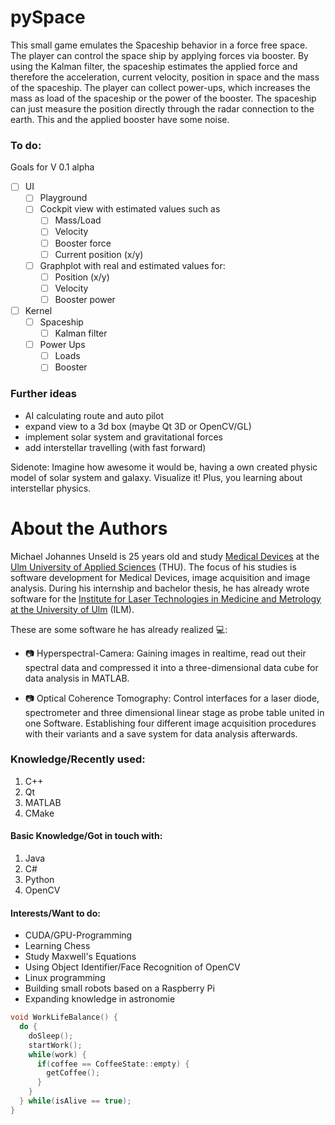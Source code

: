 pySpace
=================

This small game emulates the Spaceship behavior in a force free space. The player can control the space ship by applying forces via booster. By using the Kalman filter, the spaceship estimates the applied force and therefore the acceleration, current velocity, position in space and the mass of the spaceship. The player can collect power-ups, which increases the mass as load of the spaceship or the power of the booster. The spaceship can just measure the position directly through the radar connection to the earth. This and the applied booster have some noise.

### To do:

Goals for V 0.1 alpha
- [ ] UI
  - [ ] Playground
  - [ ] Cockpit view with estimated values such as
    - [ ] Mass/Load
    - [ ] Velocity
    - [ ] Booster force
    - [ ] Current position (x/y)
  - [ ] Graphplot with real and estimated values for:
    - [ ] Position (x/y)
    - [ ] Velocity
    - [ ] Booster power
- [ ] Kernel
  - [ ] Spaceship
    - [ ] Kalman filter
  - [ ] Power Ups
    - [ ] Loads
    - [ ] Booster

### Further ideas

- AI calculating route and auto pilot
- expand view to a 3d box (maybe Qt 3D or OpenCV/GL)
- implement solar system and gravitational forces
- add interstellar travelling (with fast forward)

Sidenote: Imagine how awesome it would be, having a own created     physic model of solar system and galaxy. Visualize it! Plus, you learning about interstellar physics.

About the Authors
=================

Michael Johannes Unseld is 25 years old and study [Medical Devices](https://studium.hs-ulm.de/de/Seiten/Studiengang_MT.aspx)  at the [Ulm University of Applied Sciences](https://studium.hs-ulm.de/en) (THU). The focus of his studies is software development for Medical Devices, image acquisition and image analysis. During his internship and bachelor thesis, he has already wrote software for the [Institute for Laser Technologies in Medicine and Metrology at the University of Ulm](https://www.ilm-ulm.de/en/index.html) (ILM).

These are some software he has already realized :computer::

* :camera: Hyperspectral-Camera: Gaining images in realtime, read out their spectral data and compressed it into a three-dimensional data cube for data analysis in MATLAB.

* :camera: Optical Coherence Tomography: Control interfaces for a laser diode, spectrometer and three dimensional linear stage as probe table united in one Software. Establishing four different image acquisition procedures with their variants and a save system for data analysis afterwards.

### Knowledge/Recently used:

1. C++
2. Qt
3. MATLAB
4. CMake

#### Basic Knowledge/Got in touch with:

1. Java
2. C#
3. Python
4. OpenCV

#### Interests/Want to do:

* CUDA/GPU-Programming
* Learning Chess
* Study Maxwell's Equations
* Using Object Identifier/Face Recognition of OpenCV
* Linux programming
* Building small robots based on a Raspberry Pi
* Expanding knowledge in astronomie

``` C++
void WorkLifeBalance() {
  do {
    doSleep();
    startWork();
    while(work) {
      if(coffee == CoffeeState::empty) {
        getCoffee();
      }
    }
  } while(isAlive == true);
}
```